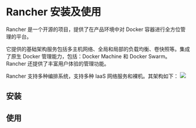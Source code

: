 # Rancher 安装及使用

Rancher 是一个开源的项目，提供了在产品环境中对 Docker 容器进行全方位管理的平台。

它提供的基础架构服务包括多主机网络、全局和局部的负载均衡、卷快照等。集成了原生 Docker 管理能力，包括：Docker Machine 和 Docker Swarm。Rancher 还提供了丰富用户体验的管理功能。

Rancher 支持多种编排系统，支持多种 IaaS 网络服务和裸机。其架构如下：
![](https://static.oschina.net/uploads/img/201703/09130919_OCuW.png)

## 安装

## 使用
